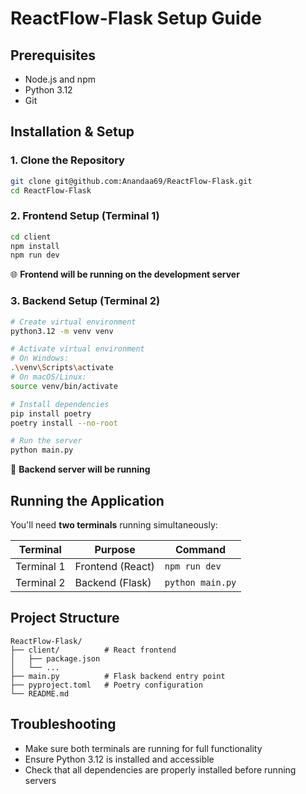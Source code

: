 # ReactFlow-Flask Setup Guide

## Prerequisites
- Node.js and npm
- Python 3.12
- Git

## Installation & Setup

### 1. Clone the Repository
```bash
git clone git@github.com:Anandaa69/ReactFlow-Flask.git
cd ReactFlow-Flask
```

### 2. Frontend Setup (Terminal 1)
```bash
cd client
npm install
npm run dev
```
🌐 **Frontend will be running on the development server**

### 3. Backend Setup (Terminal 2)
```bash
# Create virtual environment
python3.12 -m venv venv

# Activate virtual environment
# On Windows:
.\venv\Scripts\activate
# On macOS/Linux:
source venv/bin/activate

# Install dependencies
pip install poetry
poetry install --no-root

# Run the server
python main.py
```
🚀 **Backend server will be running**

## Running the Application

You'll need **two terminals** running simultaneously:

| Terminal | Purpose | Command |
|----------|---------|---------|
| Terminal 1 | Frontend (React) | `npm run dev` |
| Terminal 2 | Backend (Flask) | `python main.py` |

## Project Structure
```
ReactFlow-Flask/
├── client/          # React frontend
│   ├── package.json
│   └── ...
├── main.py          # Flask backend entry point
├── pyproject.toml   # Poetry configuration
└── README.md
```

## Troubleshooting
- Make sure both terminals are running for full functionality
- Ensure Python 3.12 is installed and accessible
- Check that all dependencies are properly installed before running servers